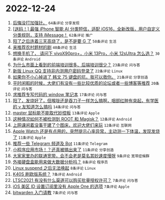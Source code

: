 # 2022-12-24

1. [后悔没打加强针。](https://www.v2ex.com/t/904425) `64条评论` `分享发现`
1. [[送码！] 最强 iPhone 智能 AI 分类短信，适配 iOS16，全新改版，用户自定义分类规则，支持 iMessage！](https://www.v2ex.com/t/904407) `62条评论` `推广`
1. [阳了之后连着三天高烧了，是不是要 G 了](https://www.v2ex.com/t/904439) `50条评论` `生活`
1. [来推荐农村题材的剧](https://www.v2ex.com/t/904458) `40条评论` `生活`
1. [想换手机了， 请问下 vivoX90pro+，小米 13Pro，小米 12sUltra 怎么选？](https://www.v2ex.com/t/904423) `30条评论` `Android`
1. [为什么市面上看到的前端培训很多、后端培训很少？](https://www.v2ex.com/t/904415) `23条评论` `问与答`
1. [新版 Linux QQ 支持非内测用户密码登录了](https://www.v2ex.com/t/904432) `22条评论` `Linux`
1. [如果你不小心掉进了 韩文 75 键盘的坑，我可以救你。](https://www.v2ex.com/t/904413) `21条评论` `分享创造`
1. [平时闲暇的时候，大佬们有没有一些比较优质的论坛或者一些博客等推荐](https://www.v2ex.com/t/904418) `20条评论` `问与答`
1. [求推荐专写代码的 window 笔记本](https://www.v2ex.com/t/904463) `17条评论` `问与答`
1. [阳了，发烧好了，但喉咙还是吞刀子一样怎么搞啊，咽部红肿有突起，有学医的 v 友知道怎么搞吗](https://www.v2ex.com/t/904445) `14条评论` `问与答`
1. [master 鼠标能不能取代妙控板](https://www.v2ex.com/t/904499) `13条评论` `Apple`
1. [这种情况如何不被检测到 ROOT 和 Magisk？](https://www.v2ex.com/t/904479) `12条评论` `Android`
1. [上网课闲着没事干建了个图床，欢迎大佬们来玩](https://www.v2ex.com/t/904453) `12条评论` `互联网`
1. [Apple Watch 还是有点用的，突然提示心率异常，主动测一下体温，发现发烧了](https://www.v2ex.com/t/904506) `11条评论` `Apple`
1. [推荐一些 Telegram 频道及 Bot](https://www.v2ex.com/t/904461) `11条评论` `Telegram`
1. [小程序应用市场！？还真被搞出来了](https://www.v2ex.com/t/904440) `11条评论` `分享创造`
1. [大家家里办的联通宽带，会不会老是莫名其妙速度慢呀](https://www.v2ex.com/t/904491) `9条评论` `宽带症候群`
1. [外接硬盘盒能用来做大数据分析吗？](https://www.v2ex.com/t/904424) `8条评论` `程序员`
1. [Linux suspend 之后无法唤起](https://www.v2ex.com/t/904420) `8条评论` `Linux`
1. [K40S 刷欧版系统？](https://www.v2ex.com/t/904482) `7条评论` `Android`
1. [LTSC2021 有没有什么渠道可以购买批量授权许可？](https://www.v2ex.com/t/904475) `7条评论` `问与答`
1. [iOS 美区 ID 设置订阅里没有 Apple One 的选项](https://www.v2ex.com/t/904462) `7条评论` `Apple`
1. [bitwarden 入门请教](https://www.v2ex.com/t/904430) `7条评论` `问与答`
